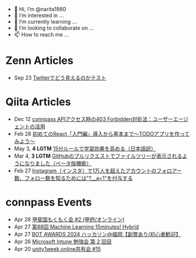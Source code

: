 - 👋 Hi, I’m @narita1980
- 👀 I’m interested in ...
- 🌱 I’m currently learning ...
- 💞️ I’m looking to collaborate on ...
- 📫 How to reach me ...

# Zenn Articles

<!-- profile updater begin: zenn -->
- Sep 23 [Twitterでどう見えるのかテスト](https://zenn.dev/narita1980/articles/cbb21f8d7f785752d6ac)
<!-- profile updater end: zenn -->

# Qiita Articles

<!-- profile updater begin: qiita -->
- Dec 12 [connpass APIアクセス時の403 Forbidden対処法：ユーザーエージェントの活用](https://qiita.com/narita1980/items/8e76a50a234850455077)
- Feb 28 [初めてのReact「入門編」導入から基本まで〜TODOアプリを作ってみよう〜](https://qiita.com/narita1980/items/49df43425ba2400bd0c2)
- May 3, **4 LGTM** [15分ルールで学習効果を高める（日本語訳）](https://qiita.com/narita1980/items/d0ad5246344fc6e4380f)
- Mar 4, **3 LGTM** [GitHubのプルリクエストでファイルツリーが表示されるようになりました（ベータ版機能）](https://qiita.com/narita1980/items/bee2c5232342a51e0415)
- Feb 27 [Instagram（インスタ）で1万人を超えたアカウントのフォロアー数、フォロー数を知るためには"?__a=1"を付与する](https://qiita.com/narita1980/items/630b7014fa893461b991)
<!-- profile updater end: qiita -->

# connpass Events

<!-- profile updater begin: connpass -->
- Apr 28 [甲斐国もくもく会 #2 (甲府/オンライン)](https://kainokuni.connpass.com/event/314329/)
- Apr 27 [第88回 Machine Learning 15minutes! Hybrid](https://machine-learning15minutes.connpass.com/event/314043/)
- Apr 27 [BOT AWARDS 2024 ハッカソン@福岡【副賞あり/初心者歓迎】](https://linedevelopercommunity.connpass.com/event/314812/)
- Apr 26 [Microsoft Intune 勉強会 第 2 回目](https://configmgr.connpass.com/event/315267/)
- Apr 20 [unity1week online共有会 #15](https://u1w-sharing.connpass.com/event/314568/)
<!-- profile updater end: connpass -->

<!---
narita1980/narita1980 is a ✨ special ✨ repository because its `README.md` (this file) appears on your GitHub profile.
You can click the Preview link to take a look at your changes.
--->
